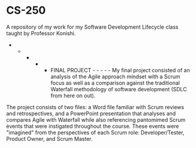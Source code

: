 # CS-250
A repository of my work for my Software Development Lifecycle class taught by Professor Konishi.

- - - - - FINAL PROJECT - - - - -
My final project consisted of an analysis of the Agile approach mindset with a Scrum focus as well
as a comparison against the traditional Waterfall methodology of software development (SDLC from
here on out).

The project consists of two files: a Word file familiar with Scrum reviews and retrospectives, and
a PowerPoint presentation that analyses and compares Agile with Waterfall while also referencing
pantomimed Scrum events that were instigated throughout the course.  These events were "imagined"
from the perspectives of each Scrum role: Developer/Tester, Product Owner, and Scrum Master.
